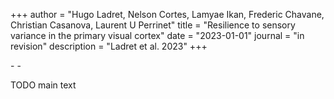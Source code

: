 +++
author = "Hugo Ladret, Nelson Cortes, Lamyae Ikan, Frederic Chavane, Christian Casanova, Laurent U Perrinet"
title = "Resilience to sensory variance in the primary visual cortex"
date = "2023-01-01"
journal = "in revision"
description = "Ladret et al. 2023"
+++

[<i class="fa-solid fa-file-pdf"></i>](https://hugoladret.github.io/publications/ladret_et_al_variance_V1.pdf) - [<i class="fa-solid fa-quote-left"></i>](https://scholar.googleusercontent.com/scholar.bib?q=info:Ct1RvT8fLUYJ:scholar.google.com/&output=citation&scisdr=CgUKAuoEEOK9kuLT8BM:AAGBfm0AAAAAZBnW6BPlookfQHl0B6kWjvJ5eZ4wCVTg&scisig=AAGBfm0AAAAAZBnW6IHotqOgsEUd--ShUD7ZISMhaOsH&scisf=4&ct=citation&cd=-1&hl=fr) - [<i class="ai ai-biorxiv"></i>](https://www.biorxiv.org/content/10.1101/2021.03.30.437692v5)

<!--more-->
TODO main text
